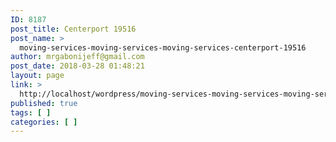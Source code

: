 ```yaml
---
ID: 8187
post_title: Centerport 19516
post_name: >
  moving-services-moving-services-moving-services-centerport-19516
author: mrgabonijeff@gmail.com
post_date: 2018-03-28 01:48:21
layout: page
link: >
  http://localhost/wordpress/moving-services-moving-services-moving-services-centerport-19516/
published: true
tags: [ ]
categories: [ ]
---
```

